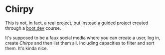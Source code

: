 # Chirpy

This is not, in fact, a real project, but instead a guided project created
through a [boot.dev](https://www.boot.dev) course.

It's supposed to be a faux social media where you can create a user, log in,
create *Chirps* and then list them all. Including capacities to filter and sort
them. It's kinda nice.
